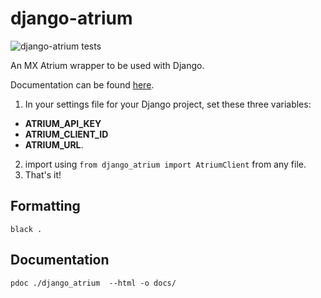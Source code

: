 # django-atrium

![django-atrium tests](https://github.com/trevorphillips/django-atrium/workflows/django-atrium%20tests/badge.svg)

An MX Atrium wrapper to be used with Django.

Documentation can be found [here](https://trevorphillips.github.io/django-atrium/index.html).

1.  In your settings file for your Django project, set these three variables:

-   **ATRIUM_API_KEY**
-   **ATRIUM_CLIENT_ID**
-   **ATRIUM_URL**.

2.  import using `from django_atrium import AtriumClient` from any file.
3.  That's it!

## Formatting

`black .`

## Documentation

`pdoc ./django_atrium  --html -o docs/`
